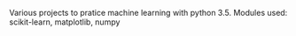 Various projects to pratice machine learning with python 3.5.
Modules used: scikit-learn, matplotlib, numpy

